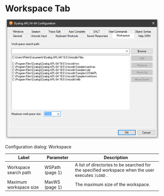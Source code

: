 # Workspace Tab

![configuration dialog workspace tab](../img/configuration-dialog-workspace-tab.png)

Configuration dialog: Workspace

| Label | Parameter | Description |
| --- | --- | ---  |
| Workspace search path | WSPath (page 1) | A list of directories to be searched for the specified workspace when the user executes `)LOAD` . |
| Maximum workspace size | MaxWS (page 1) | The maximum size of the workspace. |
